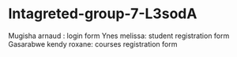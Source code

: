 # Intagreted-group-7-L3sodA
Mugisha arnaud : login form    Ynes melissa: student registration form   Gasarabwe kendy roxane: courses registration form
